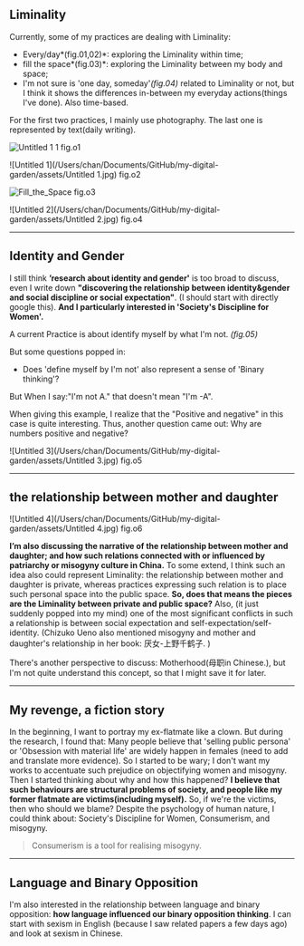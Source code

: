 
## Liminality
Currently, some of my practices are dealing with Liminality:

* Every/day*(fig.01,02)*: exploring the Liminality within time;
* fill the space*(fig.03)*: exploring the Liminality between my body and space;
* I'm not sure is 'one day, someday'*(fig.04)* related to Liminality or not, but I think it shows the differences in-between my everyday actions(things I've done). Also time-based.

For the first two practices, I mainly use photography. The last one is represented by text(daily writing).

![Untitled 1 1](https://user-images.githubusercontent.com/65089419/118400375-43286f00-b659-11eb-9141-fc72a136c4d9.jpg)
fig.o1

![Untitled 1](/Users/chan/Documents/GitHub/my-digital-garden/assets/Untitled 1.jpg)
fig.o2

![Fill_the_Space](/Users/chan/Documents/GitHub/my-digital-garden/assets/Fill_the_Space.jpeg)
fig.o3

![Untitled 2](/Users/chan/Documents/GitHub/my-digital-garden/assets/Untitled 2.jpg)
fig.o4

- - - -
## Identity and Gender
I still think **’research about identity and gender'** is too broad to discuss, even I write down **"discovering the relationship between identity&gender and social discipline or social expectation"**. (I should start with directly google this). **And I particularly interested in 'Society's Discipline for Women'.**

A current Practice is about identify myself by what I'm not. *(fig.05)*

But some questions popped in:

* Does 'define myself by I'm not' also represent a sense of 'Binary thinking'?

But When I say:"I'm not A." that doesn't mean "I'm -A".

When giving this example, I realize that the "Positive and negative" in this case is quite interesting. Thus, another question came out: Why are numbers positive and negative?

![Untitled 3](/Users/chan/Documents/GitHub/my-digital-garden/assets/Untitled 3.jpg)
fig.o5

- - - -
## **the relationship between mother and daughter**

![Untitled 4](/Users/chan/Documents/GitHub/my-digital-garden/assets/Untitled 4.jpg)
fig.o6

**I’m also discussing the narrative of the relationship between mother and daughter; and how such relations connected with or influenced by patriarchy or misogyny culture in China.** To some extend, I think such an idea also could represent Liminality: the relationship between mother and daughter is private, whereas practices expressing such relation is to place such personal space into the public space. **So, does that means the pieces are the Liminality between private and public space?** Also, (it just suddenly popped into my mind) one of the most significant conflicts in such a relationship is between social expectation and self-expectation/self-identity. (Chizuko Ueno also mentioned misogyny and mother and daughter's relationship in her book: 厌女-上野千鹤子. )

There's another perspective to discuss: Motherhood(母职in Chinese.), but I'm not quite understand this concept, so that I might save it for later.

- - - -
## My revenge, a fiction story
In the beginning, I want to portray my ex-flatmate like a clown. But during the research, I found that: Many people believe that 'selling public persona' or 'Obsession with material life' are widely happen in females (need to add and translate more evidence). So I started to be wary; I don't want my works to accentuate such prejudice on objectifying women and misogyny. Then I started thinking about why and how this happened? **I believe that such behaviours are structural problems of society, and people like my former flatmate are victims(including myself).** So, if we're the victims, then who should we blame? Despite the psychology of human nature, I could think about: Society's Discipline for Women, Consumerism, and misogyny.

> Consumerism is a tool for realising misogyny.  

- - - -
## Language and Binary Opposition
I'm also interested in the relationship between language and binary opposition: **how language influenced our binary opposition thinking**. I can start with sexism in English (because I saw related papers a few days ago) and look at sexism in Chinese.
